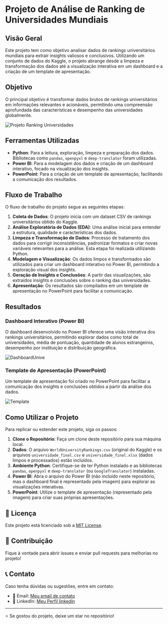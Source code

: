 # Projeto de Análise de Ranking de Universidades Mundiais

## Visão Geral

Este projeto tem como objetivo analisar dados de rankings universitários mundiais para extrair insights valiosos e conclusivos. Utilizando um conjunto de dados do Kaggle, o projeto abrange desde a limpeza e transformação dos dados até a visualização interativa em um dashboard e a criação de um template de apresentação.

## Objetivo

O principal objetivo é transformar dados brutos de rankings universitários em informações relevantes e acionáveis, permitindo uma compreensão aprofundada das características e desempenho das universidades globalmente.

![Projeto Ranking Universidades](https://github.com/user-attachments/assets/3c98d81d-58ef-4613-a7e9-62d89bbc730c)

## Ferramentas Utilizadas

-   **Python**: Para a leitura, exploração, limpeza e preparação dos dados. Bibliotecas como `pandas`, `openpyxl` e `deep-translator` foram utilizadas.
-   **Power BI**: Para a modelagem dos dados e criação de um dashboard interativo, focado na visualização dos insights.
-   **PowerPoint**: Para a criação de um template de apresentação, facilitando a comunicação dos resultados.

## Fluxo de Trabalho

O fluxo de trabalho do projeto segue as seguintes etapas:

1.  **Coleta de Dados**: O projeto inicia com um dataset CSV de rankings universitários obtido do Kaggle.
2.  **Análise Exploratória de Dados (EDA)**: Uma análise inicial para entender a estrutura, qualidade e características dos dados.
3.  **Limpeza e Transformação de Dados**: Processo de tratamento dos dados para corrigir inconsistências, padronizar formatos e criar novas variáveis relevantes para a análise. Esta etapa foi realizada utilizando Python.
4.  **Modelagem e Visualização**: Os dados limpos e transformados são utilizados para criar um dashboard interativo no Power BI, permitindo a exploração visual dos insights.
5.  **Geração de Insights e Conclusões**: A partir das visualizações, são extraídos insights e conclusões sobre o ranking das universidades.
6.  **Apresentação**: Os resultados são compilados em um template de apresentação no PowerPoint para facilitar a comunicação.




## Resultados

### Dashboard Interativo (Power BI)

O dashboard desenvolvido no Power BI oferece uma visão interativa dos rankings universitários, permitindo explorar dados como total de universidades, média de pontuação, quantidade de alunos estrangeiros, desempenho por instituição e distribuição geográfica.

![DashboardUnive](https://github.com/user-attachments/assets/f387896b-8dc4-4521-b044-bcafaefa6448)


### Template de Apresentação (PowerPoint)

Um template de apresentação foi criado no PowerPoint para facilitar a comunicação dos insights e conclusões obtidos a partir da análise dos dados.

![Template](https://github.com/user-attachments/assets/2f3761c4-88fa-435c-9fed-9b1080912602)


## Como Utilizar o Projeto

Para replicar ou estender este projeto, siga os passos:

1.  **Clone o Repositório**: Faça um clone deste repositório para sua máquina local.
2.  **Dados**: O arquivo `WorldUniversityRankings.csv` (original do Kaggle) e os arquivos `universidade_final.csv` e `universidade_final.xlsx` (dados limpos e processados) estão incluídos.
3.  **Ambiente Python**: Certifique-se de ter Python instalado e as bibliotecas `pandas`, `openpyxl` e `deep-translator` (ou `GoogleTranslator`) instaladas.
4.  **Power BI**: Abra o arquivo do Power BI (não incluído neste repositório, mas o dashboard final é representado pela imagem) para explorar as visualizações interativas.
5.  **PowerPoint**: Utilize o template de apresentação (representado pela imagem) para criar suas próprias apresentações.


<h2>📄 Licença</h2>
<p>Este projeto está licenciado sob a <a href="LICENSE">MIT License</a>.</p>
    
<h2>🤝 Contribuição</h2>

<p>Fique à vontade para abrir issues e enviar pull requests para melhorias no projeto!</p>
    
<h2>📞 Contato</h2>
<p>Caso tenha dúvidas ou sugestões, entre em contato:</p>
<ul>
    <li>📧 Email: <a href="mailto:santossilvahenrygabriel58@gmail.com">Meu email de contato</a></li>
    <li>🔗 LinkedIn: <a href="www.linkedin.com/in/henry-gabriel-santos-silva-6ba776209">Meu Perfil linkedin</a></li>
</ul>
    
<hr>
    
<p>⭐ Se gostou do projeto, deixe um star no repositório!</p>
